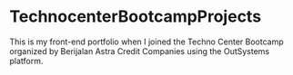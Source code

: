# TechnocenterBootcampProjects
 This is my front-end portfolio when I joined the Techno Center Bootcamp organized by Berijalan Astra Credit Companies using the OutSystems platform.
